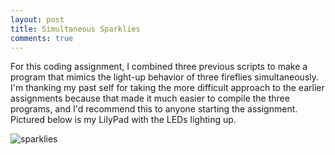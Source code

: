 ```yaml
---
layout: post
title: Simultaneous Sparklies
comments: true
---
```


For this coding assignment, I combined three previous scripts to make a program that mimics the light-up behavior of three fireflies simultaneously. I'm thanking my past self for taking the more difficult approach to the earlier assignments because that made it much easier to compile the three programs, and I'd recommend this to anyone starting the assignment. Pictured below is my LilyPad with the LEDs lighting up. 

![sparklies](https://zariaroller.github.io/assets/img/sparklies.jpeg)
